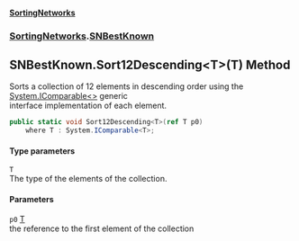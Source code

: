 #### [SortingNetworks](index.md 'index')
### [SortingNetworks](SortingNetworks.md 'SortingNetworks').[SNBestKnown](SortingNetworks_SNBestKnown.md 'SortingNetworks.SNBestKnown')
## SNBestKnown.Sort12Descending&lt;T&gt;(T) Method
Sorts a collection of 12 elements in descending order using the [System.IComparable&lt;&gt;](https://docs.microsoft.com/en-us/dotnet/api/System.IComparable-1 'System.IComparable`1') generic  
interface implementation of each element.  
```csharp
public static void Sort12Descending<T>(ref T p0)
    where T : System.IComparable<T>;
```
#### Type parameters
<a name='SortingNetworks_SNBestKnown_Sort12Descending_T_(T)_T'></a>
`T`  
The type of the elements of the collection.
  
#### Parameters
<a name='SortingNetworks_SNBestKnown_Sort12Descending_T_(T)_p0'></a>
`p0` [T](SortingNetworks_SNBestKnown_Sort12Descending_T_(T).md#SortingNetworks_SNBestKnown_Sort12Descending_T_(T)_T 'SortingNetworks.SNBestKnown.Sort12Descending&lt;T&gt;(T).T')  
the reference to the first element of the collection
  
